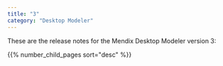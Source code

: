 ```yaml
---
title: "3"
category: "Desktop Modeler"
---
```


These are the release notes for the Mendix Desktop Modeler version 3:

{{% number_child_pages sort="desc" %}}
